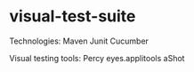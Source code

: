 # visual-test-suite

Technologies:
Maven
Junit
Cucumber

Visual testing tools:
Percy
eyes.applitools
aShot
